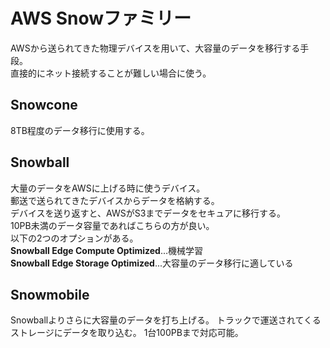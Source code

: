 # AWS Snowファミリー
AWSから送られてきた物理デバイスを用いて、大容量のデータを移行する手段。  
直接的にネット接続することが難しい場合に使う。

## Snowcone
8TB程度のデータ移行に使用する。

## Snowball
大量のデータをAWSに上げる時に使うデバイス。  
郵送で送られてきたデバイスからデータを格納する。  
デバイスを送り返すと、AWSがS3までデータをセキュアに移行する。  
10PB未満のデータ容量であればこちらの方が良い。  
以下の2つのオプションがある。  
**Snowball Edge Compute Optimized**...機械学習  
**Snowball Edge Storage Optimized**...大容量のデータ移行に適している

## Snowmobile  
Snowballよりさらに大容量のデータを打ち上げる。
トラックで運送されてくるストレージにデータを取り込む。
1台100PBまで対応可能。

